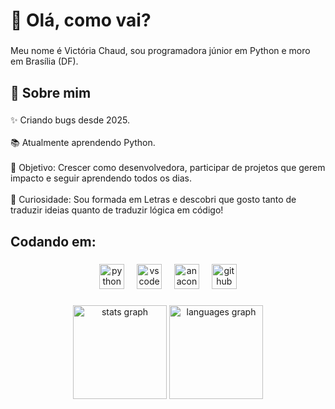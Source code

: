 <h1 align="left">👋 Olá, como vai?</h1>

###

<p align="left">Meu nome é Victória Chaud, sou programadora júnior em Python e moro em Brasília (DF).</p>

###

<h2 align="left">💫 Sobre mim</h2>

###

<p align="left">✨ Criando bugs desde 2025.<br><br>📚 Atualmente aprendendo Python.<br><br>🎯 Objetivo: Crescer como desenvolvedora, participar de projetos que gerem impacto e seguir aprendendo todos os dias.<br><br>🎲 Curiosidade: Sou formada em Letras e descobri que gosto tanto de traduzir ideias quanto de traduzir lógica em código!</p>

###

<h2 align="left">Codando em:</h2>

###

<div align="center">
  <img src="https://cdn.jsdelivr.net/gh/devicons/devicon/icons/python/python-original.svg" height="40" alt="python logo"  />
  <img width="12" />
  <img src="https://cdn.jsdelivr.net/gh/devicons/devicon/icons/vscode/vscode-original.svg" height="40" alt="vscode logo"  />
  <img width="12" />
  <img src="https://cdn.jsdelivr.net/gh/devicons/devicon/icons/anaconda/anaconda-original.svg" height="40" alt="anaconda logo"  />
  <img width="12" />
  <img src="https://cdn.jsdelivr.net/gh/devicons/devicon/icons/github/github-original.svg" height="40" alt="github logo"  />
</div>

###

<div align="center">
  <img src="https://github-readme-stats.vercel.app/api?username=Victoria-Chaud&hide_title=false&hide_rank=false&show_icons=true&include_all_commits=true&count_private=true&disable_animations=false&theme=dracula&locale=en&hide_border=false&order=1" height="150" alt="stats graph"  />
  <img src="https://github-readme-stats.vercel.app/api/top-langs?username=Victoria-Chaud&locale=en&hide_title=false&layout=compact&card_width=320&langs_count=5&theme=dracula&hide_border=false&order=2" height="150" alt="languages graph"  />
</div>

###
